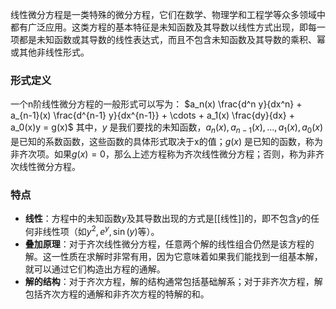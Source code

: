 线性微分方程是一类特殊的微分方程，它们在数学、物理学和工程学等众多领域中都有广泛应用。这类方程的基本特征是未知函数及其导数以线性方式出现，即每一项都是未知函数或其导数的线性表达式，而且不包含未知函数及其导数的乘积、幂或其他非线性形式。

### 形式定义

一个n阶线性微分方程的一般形式可以写为： $a_n(x) \frac{d^n y}{dx^n} + a_{n-1}(x) \frac{d^{n-1} y}{dx^{n-1}} + \cdots + a_1(x) \frac{dy}{dx} + a_0(x)y = g(x)$ 其中，$y$ 是我们要找的未知函数，$a_n(x), a_{n-1}(x), \ldots, a_1(x), a_0(x)$ 是已知的系数函数，这些函数的具体形式取决于x的值；$g(x)$ 是已知的函数，称为非齐次项。如果$g(x) = 0$，那么上述方程称为齐次线性微分方程；否则，称为非齐次线性微分方程。

### 特点

- **线性**：方程中的未知函数$y$及其导数出现的方式是[[线性]]的，即不包含$y$的任何非线性项（如$y^2, e^y, \sin(y)$等）。
- **叠加原理**：对于齐次线性微分方程，任意两个解的线性组合仍然是该方程的解。这一性质在求解时非常有用，因为它意味着如果我们能找到一组基本解，就可以通过它们构造出方程的通解。
- **解的结构**：对于齐次方程，解的结构通常包括基础解系；对于非齐次方程，解包括齐次方程的通解和非齐次方程的特解的和。